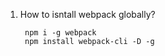 1. How to isntall webpack globally?
        
        npm i -g webpack
        npm install webpack-cli -D -g
        
